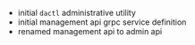 - initial `dactl` administrative utility
- initial management api grpc service definition
- renamed management api to admin api
